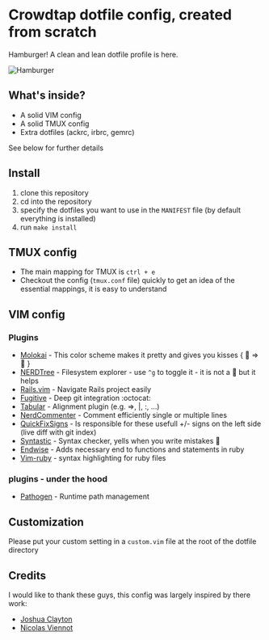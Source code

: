 # Crowdtap dotfile config, created from scratch

Hamburger! A clean and lean dotfile profile is here.

![Hamburger](http://www.passportmagazine.com/blog/uploads/DeathbyHamburger.jpg)

## What's inside?
* A solid VIM config
* A solid TMUX config
* Extra dotfiles (ackrc, irbrc, gemrc)

See below for further details

## Install
1. clone this repository
2. cd into the repository
3. specify the dotfiles you want to use in the `MANIFEST` file (by default everything is installed)
4. run `make install`

## TMUX config

* The main mapping for TMUX is `ctrl + e`
* Checkout the config (`tmux.conf` file) quickly to get an idea of the essential mappings, it is easy to understand

## VIM config

### Plugins

* [Molokai](https://github.com/nviennot/molokai)      - This color scheme makes it pretty and gives you kisses { :lipstick: => :kiss: }
* [NERDTree](https://github.com/scrooloose/nerdtree)  - Filesystem explorer - use `^g` to toggle it - it is not a :christmas_tree: but it helps
* [Rails.vim](https://github.com/tpope/vim-rails)     - Navigate Rails project easily
* [Fugitive](https://github.com/tpope/vim-fugitive)   - Deep git integration :octocat:
* [Tabular](https://github.com/godlygeek/tabular.git) - Alignment plugin (e.g. =>, |, :, ...)
* [NerdCommenter](https://github.com/scrooloose/nerdcommenter.git) - Comment efficiently single or multiple lines
* [QuickFixSigns](https://github.com/tomtom/quickfixsigns_vim.git) - Is responsible for these usefull +/- signs on the left side (live diff with git index)
* [Syntastic](https://github.com/scrooloose/syntastic.git) - Syntax checker, yells when you write mistakes :horse:
* [Endwise](https://github.com/tpope/vim-endwise.git) - Adds necessary end to functions and statements in ruby
* [Vim-ruby](https://github.com/vim-ruby/vim-ruby.git) - syntax highlighting for ruby files

### plugins - under the hood

* [Pathogen](https://github.com/tpope/vim-pathogen) - Runtime path management

## Customization

Please put your custom setting in a `custom.vim` file at the root of the dotfile directory

## Credits

I would like to thank these guys, this config was largely inspired by there work:

- [Joshua Clayton](https://github.com/joshuaclayton/dotfiles)
- [Nicolas Viennot](https://github.com/nviennot/vim-config)
